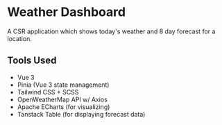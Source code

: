 # Weather Dashboard

A CSR application which shows today's weather and 8 day forecast for a location.

## Tools Used

- Vue 3
- Pinia (Vue 3 state management)
- Tailwind CSS + SCSS
- OpenWeatherMap API w/ Axios
- Apache ECharts (for visualizing)
- Tanstack Table (for displaying forecast data)
